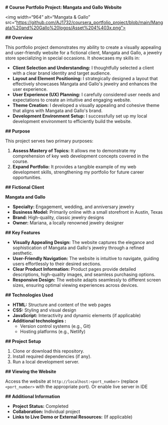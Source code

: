  **# Course Portfolio Project: Mangata and Gallo Website**

<img width=“964” alt=“Mangata & Gallo” src=“https://github.com/AJ1732/coursera_portfolio_project/blob/main/Mangata%20and%20Gallo%20logos/Asset%204%403x.png”>


**## Overview**

This portfolio project demonstrates my ability to create a visually appealing and user-friendly website for a fictional client, Mangata and Gallo, a jewelry store specializing in special occasions. It showcases my skills in:

- **Client Selection and Understanding:** I thoughtfully selected a client with a clear brand identity and target audience.
- **Layout and Element Positioning:** I strategically designed a layout that effectively showcases Mangata and Gallo's jewelry and enhances the user experience.
- **User Experience (UX) Planning:** I carefully considered user needs and expectations to create an intuitive and engaging website.
- **Theme Creation:** I developed a visually appealing and cohesive theme that aligns with Mangata and Gallo's brand.
- **Development Environment Setup:** I successfully set up my local development environment to efficiently build the website.

**## Purpose**

This project serves two primary purposes:

1. **Assess Mastery of Topics:** It allows me to demonstrate my comprehension of key web development concepts covered in the course.
2. **Expand Portfolio:** It provides a tangible example of my web development skills, strengthening my portfolio for future career opportunities.

**## Fictional Client**

**Mangata and Gallo**

- **Specialty:** Engagement, wedding, and anniversary jewelry
- **Business Model:** Primarily online with a small storefront in Austin, Texas
- **Brand:** High-quality, classic jewelry designs
- **Owner:** Mariana, a locally renowned jewelry designer

**## Key Features**

- **Visually Appealing Design:** The website captures the elegance and sophistication of Mangata and Gallo's jewelry through a refined aesthetic.
- **User-Friendly Navigation:** The website is intuitive to navigate, guiding users effortlessly to their desired sections.
- **Clear Product Information:** Product pages provide detailed descriptions, high-quality images, and seamless purchasing options.
- **Responsive Design:** The website adapts seamlessly to different screen sizes, ensuring optimal viewing experiences across devices.

**## Technologies Used**

- **HTML:** Structure and content of the web pages
- **CSS:** Styling and visual design
- **JavaScript:** Interactivity and dynamic elements (if applicable)
- **Additional technologies :**
    - Version control systems (e.g., Git)
    - Hosting platforms (e.g., Netlify)

**## Project Setup**

1. Clone or download this repository.
2. Install required dependencies (if any).
3. Run a local development server.

**## Viewing the Website**

Access the website at `http://localhost:<port_number>` (replace `<port_number>` with the appropriate port). Or enable live server in IDE

**## Additional Information**
- **Project Status:** Completed
- **Collaboration:** Individual project
- **Links to Live Demo or External Resources:** (If applicable)